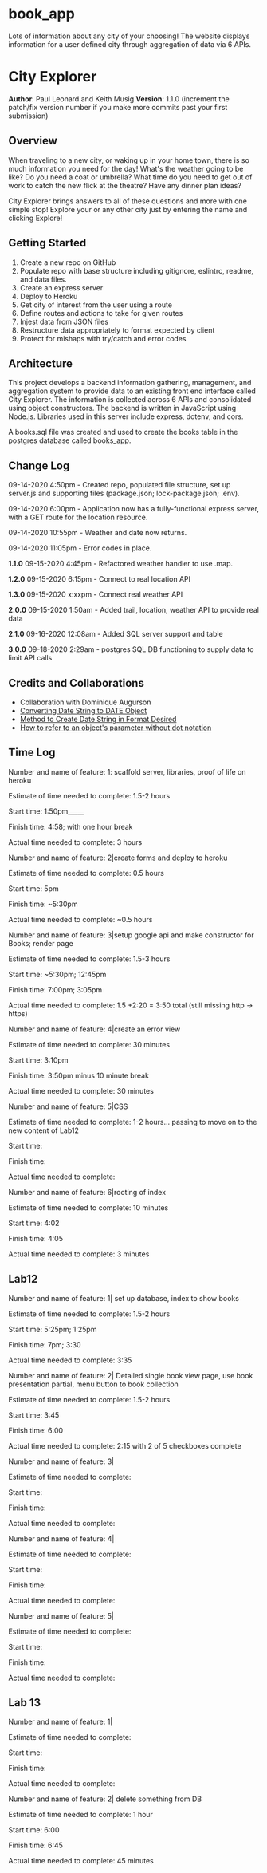 # book_app
Lots of information about any city of your choosing!  The website displays information for a user defined city through aggregation of data via 6 APIs.


# City Explorer

**Author**: Paul Leonard and Keith Musig
**Version**: 1.1.0 (increment the patch/fix version number if you make more commits past your first submission)

## Overview
When traveling to a new city, or waking up in your home town, there is so much information you need for the day!  What's the weather going to be like?  Do you need a coat or umbrella?  What time do you need to get out of work to catch the new flick at the theatre?  Have any dinner plan ideas?

City Explorer brings answers to all of these questions and more with one simple stop!  Explore your or any other city just by entering the name and clicking Explore!

## Getting Started
1. Create a new repo on GitHub
1. Populate repo with base structure including gitignore, eslintrc, readme, and data files.
1. Create an express server
1. Deploy to Heroku
1. Get city of interest from the user using a route
1. Define routes and actions to take for given routes
1. Injest data from JSON files
1. Restructure data appropriately to format expected by client
1. Protect for mishaps with try/catch and error codes


## Architecture
This project develops a backend information gathering, management, and aggregation system to provide data to an existing front end interface called City Explorer.  The information is collected across 6 APIs and consolidated using object constructors.  The backend is written in JavaScript using Node.js.  Libraries used in this server include express, dotenv, and cors.

A books.sql file was created and used to create the books table in the postgres database called books_app.


## Change Log
09-14-2020 4:50pm - Created repo, populated file structure, set up server.js and supporting files (package.json; lock-package.json; .env).

09-14-2020 6:00pm - Application now has a fully-functional express server, with a GET route for the location resource.

09-14-2020 10:55pm - Weather and date now returns.

09-14-2020 11:05pm - Error codes in place.

**1.1.0** 09-15-2020 4:45pm - Refactored weather handler to use .map.

**1.2.0** 09-15-2020 6:15pm - Connect to real location API

**1.3.0**  09-15-2020 x:xxpm - Connect real weather API

**2.0.0**  09-15-2020 1:50am - Added trail, location, weather API to provide real data

**2.1.0**  09-16-2020 12:08am - Added SQL server support and table

**3.0.0**  09-18-2020 2:29am - postgres SQL DB functioning to supply data to limit API calls


## Credits and Collaborations
- Collaboration with Dominique Augurson
- [Converting Date String to DATE Object](https://stackoverflow.com/questions/5619202/converting-a-string-to-a-date-in-javascript/5619263)
- [Method to Create Date String in Format Desired](https://developer.mozilla.org/en-US/docs/Web/JavaScript/Reference/Global_Objects/Date/toDateString)
- [How to refer to an object's parameter without dot notation](https://developer.mozilla.org/en-US/docs/Web/JavaScript/Guide/Working_with_Objects)


## Time Log





Number and name of feature: 1: scaffold server, libraries, proof of life on heroku

Estimate of time needed to complete: 1.5-2 hours

Start time: 1:50pm_____

Finish time: 4:58; with one hour break

Actual time needed to complete: 3 hours






Number and name of feature: 2|create forms and deploy to heroku

Estimate of time needed to complete: 0.5 hours 

Start time: 5pm

Finish time: ~5:30pm

Actual time needed to complete: ~0.5 hours






Number and name of feature: 3|setup google api and make constructor for Books; render page

Estimate of time needed to complete: 1.5-3 hours

Start time: ~5:30pm; 12:45pm

Finish time: 7:00pm; 3:05pm

Actual time needed to complete: 1.5 +2:20 = 3:50 total (still missing http -> https)


Number and name of feature: 4|create an error view

Estimate of time needed to complete: 30 minutes

Start time: 3:10pm

Finish time: 3:50pm minus 10 minute break

Actual time needed to complete: 30 minutes


Number and name of feature: 5|CSS

Estimate of time needed to complete: 1-2 hours... passing to move on to the new content of Lab12

Start time: 

Finish time: 

Actual time needed to complete: 


Number and name of feature: 6|rooting of index

Estimate of time needed to complete: 10 minutes

Start time: 4:02

Finish time: 4:05

Actual time needed to complete: 3 minutes


## Lab12 ##
Number and name of feature: 1| set up database, index to show books

Estimate of time needed to complete: 1.5-2 hours

Start time: 5:25pm; 1:25pm

Finish time: 7pm; 3:30

Actual time needed to complete: 3:35


Number and name of feature: 2| Detailed single book view page, use book presentation partial, menu button to book collection

Estimate of time needed to complete: 1.5-2 hours

Start time: 3:45

Finish time: 6:00 

Actual time needed to complete: 2:15 with 2 of 5 checkboxes complete


Number and name of feature: 3| 

Estimate of time needed to complete: 

Start time: 

Finish time: 

Actual time needed to complete: 

Number and name of feature: 4| 

Estimate of time needed to complete: 

Start time: 

Finish time: 

Actual time needed to complete: 

Number and name of feature: 5| 

Estimate of time needed to complete: 

Start time: 

Finish time: 

Actual time needed to complete: 



## Lab 13 ##


Number and name of feature: 1| 

Estimate of time needed to complete: 

Start time: 

Finish time: 

Actual time needed to complete: 


Number and name of feature: 2| delete something from DB

Estimate of time needed to complete: 1 hour

Start time: 6:00

Finish time: 6:45

Actual time needed to complete: 45 minutes